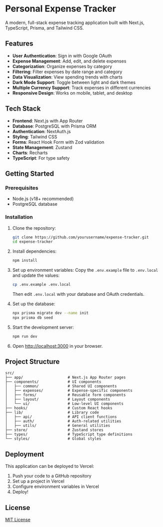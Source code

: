 # Personal Expense Tracker

A modern, full-stack expense tracking application built with Next.js, TypeScript, Prisma, and Tailwind CSS.

## Features

- **User Authentication**: Sign in with Google OAuth
- **Expense Management**: Add, edit, and delete expenses
- **Categorization**: Organize expenses by category
- **Filtering**: Filter expenses by date range and category
- **Data Visualization**: View spending trends with charts
- **Dark Mode Support**: Toggle between light and dark themes
- **Multiple Currency Support**: Track expenses in different currencies
- **Responsive Design**: Works on mobile, tablet, and desktop

## Tech Stack

- **Frontend**: Next.js with App Router
- **Database**: PostgreSQL with Prisma ORM
- **Authentication**: NextAuth.js
- **Styling**: Tailwind CSS
- **Forms**: React Hook Form with Zod validation
- **State Management**: Zustand
- **Charts**: Recharts
- **TypeScript**: For type safety

## Getting Started

### Prerequisites

- Node.js (v18+ recommended)
- PostgreSQL database

### Installation

1. Clone the repository:
   ```bash
   git clone https://github.com/yourusername/expense-tracker.git
   cd expense-tracker
   ```

2. Install dependencies:
   ```bash
   npm install
   ```

3. Set up environment variables:
   Copy the `.env.example` file to `.env.local` and update the values:
   ```bash
   cp .env.example .env.local
   ```
   Then edit `.env.local` with your database and OAuth credentials.

4. Set up the database:
   ```bash
   npx prisma migrate dev --name init
   npx prisma db seed
   ```

5. Start the development server:
   ```bash
   npm run dev
   ```

6. Open [http://localhost:3000](http://localhost:3000) in your browser.

## Project Structure

```
src/
├── app/                    # Next.js App Router pages
├── components/             # UI components
│   ├── common/             # Shared UI components
│   ├── expenses/           # Expense-specific components
│   ├── forms/              # Reusable form components
│   ├── layout/             # Layout components
│   └── ui/                 # Low-level UI components
├── hooks/                  # Custom React hooks
├── lib/                    # Library code
│   ├── api/                # API client functions
│   ├── auth/               # Auth-related utilities
│   ├── utils/              # General utilities
├── store/                  # Zustand stores
├── types/                  # TypeScript type definitions
└── styles/                 # Global styles
```

## Deployment

This application can be deployed to Vercel:

1. Push your code to a GitHub repository
2. Set up a project in Vercel
3. Configure environment variables in Vercel
4. Deploy!

## License

[MIT License](LICENSE)